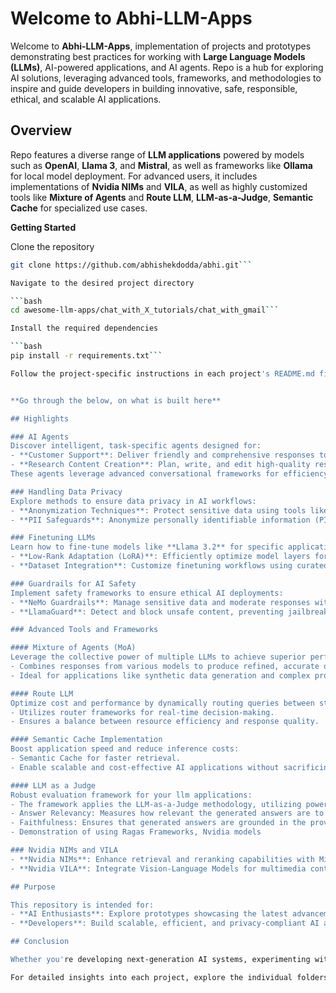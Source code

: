 # Welcome to Abhi-LLM-Apps

Welcome to **Abhi-LLM-Apps**, implementation of projects and prototypes demonstrating best practices for working with **Large Language Models (LLMs)**, AI-powered applications, and AI agents. Repo is a hub for exploring AI solutions, leveraging advanced tools, frameworks, and methodologies to inspire and guide developers in building innovative, safe, responsible, ethical, and scalable AI applications.

## Overview

Repo features a diverse range of **LLM applications** powered by models such as **OpenAI**, **Llama 3**, and **Mistral**, as well as frameworks like **Ollama** for local model deployment. For advanced users, it includes implementations of **Nvidia NIMs** and **VILA**, as well as highly customized tools like **Mixture of Agents** and **Route LLM**, **LLM-as-a-Judge**, **Semantic Cache** for specialized use cases.

**Getting Started**

Clone the repository

```bash
git clone https://github.com/abhishekdodda/abhi.git```

Navigate to the desired project directory

```bash
cd awesome-llm-apps/chat_with_X_tutorials/chat_with_gmail```

Install the required dependencies

```bash
pip install -r requirements.txt```

Follow the project-specific instructions in each project's README.md file to set up and run the app.


**Go through the below, on what is built here**

## Highlights

### AI Agents
Discover intelligent, task-specific agents designed for:
- **Customer Support**: Deliver friendly and comprehensive responses to user querys.
- **Research Content Creation**: Plan, write, and edit high-quality research articles or blogs with collaborative agents.
These agents leverage advanced conversational frameworks for efficiency and accuracy.

### Handling Data Privacy
Explore methods to ensure data privacy in AI workflows:
- **Anonymization Techniques**: Protect sensitive data using tools like **Microsoft Presidio**.
- **PII Safeguards**: Anonymize personally identifiable information (PII) with synthetic data generation and secure storage solutions.

### Finetuning LLMs
Learn how to fine-tune models like **Llama 3.2** for specific applications:
- **Low-Rank Adaptation (LoRA)**: Efficiently optimize model layers for specialized domain specific tasks.
- **Dataset Integration**: Customize finetuning workflows using curated datasets for improved performance.

### Guardrails for AI Safety
Implement safety frameworks to ensure ethical AI deployments:
- **NeMo Guardrails**: Manage sensitive data and moderate responses with predefined conversational boundaries.
- **LlamaGuard**: Detect and block unsafe content, preventing jailbreaking attempts and ensuring compliance with safety policies.

### Advanced Tools and Frameworks

#### Mixture of Agents (MoA)
Leverage the collective power of multiple LLMs to achieve superior performance:
- Combines responses from various models to produce refined, accurate outputs.
- Ideal for applications like synthetic data generation and complex problem-solving.

#### Route LLM
Optimize cost and performance by dynamically routing queries between strong and weak models:
- Utilizes router frameworks for real-time decision-making.
- Ensures a balance between resource efficiency and response quality.

#### Semantic Cache Implementation
Boost application speed and reduce inference costs:
- Semantic Cache for faster retrieval.
- Enable scalable and cost-effective AI applications without sacrificing performance.

#### LLM as a Judge
Robust evaluation framework for your llm applications:
- The framework applies the LLM-as-a-Judge methodology, utilizing powerful language models as evaluators to analyze and grade generated outputs. This ensures objective and consistent evaluation across metrics.
- Answer Relevancy: Measures how relevant the generated answers are to the provided query.
- Faithfulness: Ensures that generated answers are grounded in the provided context and do not hallucinate information.
- Demonstration of using Ragas Frameworks, Nvidia models

### Nvidia NIMs and VILA
- **Nvidia NIMs**: Enhance retrieval and reranking capabilities with Mistral-based models.
- **Nvidia VILA**: Integrate Vision-Language Models for multimedia content understanding, such as analyzing images and videos.

## Purpose

This repository is intended for:
- **AI Enthusiasts**: Explore prototypes showcasing the latest advancements in LLMs and AI tools.
- **Developers**: Build scalable, efficient, and privacy-compliant AI applications.

## Conclusion

Whether you're developing next-generation AI systems, experimenting with innovative tools like **Mixture of Agents** and **Route LLM**, or safeguarding AI applications with **NeMo Guardrails**, **Abhi-LLM-Apps** provides a comprehensive resource for technical exploration and practical implementation.

For detailed insights into each project, explore the individual folders and their documentation. Join us on this journey to advance AI capabilities and build ethical, scalable, and impactful solutions. Together, let’s shape the future of AI! 🚀
